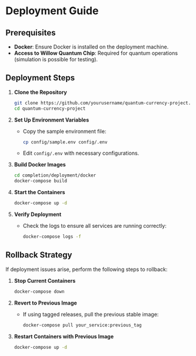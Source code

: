 # Deployment Guide

## Prerequisites
- **Docker**: Ensure Docker is installed on the deployment machine.
- **Access to Willow Quantum Chip**: Required for quantum operations (simulation is possible for testing).

## Deployment Steps

1. **Clone the Repository**
    ```bash
    git clone https://github.com/yourusername/quantum-currency-project.git
    cd quantum-currency-project
    ```

2. **Set Up Environment Variables**
    - Copy the sample environment file:
        ```bash
        cp config/sample.env config/.env
        ```
    - Edit `config/.env` with necessary configurations.

3. **Build Docker Images**
    ```bash
    cd completion/deployment/docker
    docker-compose build
    ```

4. **Start the Containers**
    ```bash
    docker-compose up -d
    ```

5. **Verify Deployment**
    - Check the logs to ensure all services are running correctly:
        ```bash
        docker-compose logs -f
        ```

## Rollback Strategy
If deployment issues arise, perform the following steps to rollback:

1. **Stop Current Containers**
    ```bash
    docker-compose down
    ```

2. **Revert to Previous Image**
    - If using tagged releases, pull the previous stable image:
        ```bash
        docker-compose pull your_service:previous_tag
        ```

3. **Restart Containers with Previous Image**
    ```bash
    docker-compose up -d
    ```
